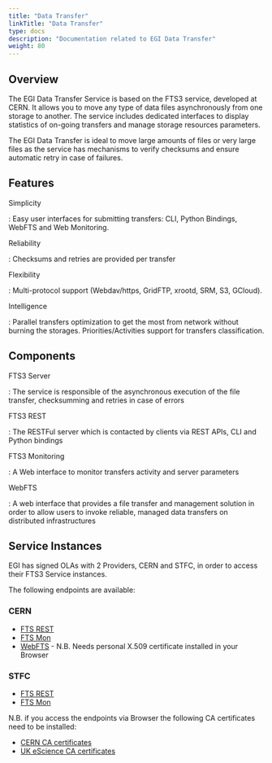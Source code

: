 ```yaml
---
title: "Data Transfer"
linkTitle: "Data Transfer"
type: docs
description: "Documentation related to EGI Data Transfer"
weight: 80
---
```


## Overview

The EGI Data Transfer Service is based on the FTS3 service, developed at CERN.
It allows you to move any type of data files asynchronously from one storage to
another. The service includes dedicated interfaces to display statistics of
on-going transfers and manage storage resources parameters.

The EGI Data Transfer is ideal to move large amounts of files or very large
files as the service has mechanisms to verify checksums and ensure automatic
retry in case of failures.

## Features

Simplicity

: Easy user interfaces for submitting transfers: CLI, Python Bindings, WebFTS
and Web Monitoring.

Reliability

: Checksums and retries are provided per transfer

Flexibility

: Multi-protocol support (Webdav/https, GridFTP, xrootd, SRM, S3, GCloud).

Intelligence

: Parallel transfers optimization to get the most from network without burning
the storages. Priorities/Activities support for transfers classification.

## Components

FTS3 Server

: The service is responsible of the asynchronous execution of the file transfer,
checksumming and retries in case of errors

FTS3 REST

: The RESTFul server which is contacted by clients via REST APIs, CLI and Python
bindings

FTS3 Monitoring

: A Web interface to monitor transfers activity and server parameters

WebFTS

: A web interface that provides a file transfer and management solution in order
to allow users to invoke reliable, managed data transfers on distributed
infrastructures

## Service Instances

EGI has signed OLAs with 2 Providers, CERN and STFC, in order to access their
FTS3 Service instances.

The following endpoints are available:

### CERN

- [FTS REST](https://fts3-public.cern.ch:8446/)
- [FTS Mon](https://fts3-public.cern.ch/fts3/ftsmon/#/)
- [WebFTS](https://webfts.cern.ch/) - N.B. Needs personal X.509 certificate
  installed in your Browser

### STFC

- [FTS REST](https://lcgfts3.gridpp.rl.ac.uk:8446)
- [FTS Mon](https://lcgfts3.gridpp.rl.ac.uk:8449/fts3/ftsmon/#/)

N.B. if you access the endpoints via Browser the following CA certificates need
to be installed:

- [CERN CA certificates](https://cafiles.cern.ch/cafiles/certificates/)
- [UK eScience CA certificates](http://www.ngs.ac.uk/ukca/certificates/cacerts.html)
